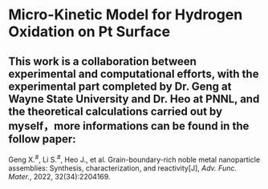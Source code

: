 Micro-Kinetic Model for Hydrogen Oxidation on Pt Surface
=========================================================

This work is a collaboration between experimental and computational efforts, with the experimental part completed by Dr. Geng at Wayne State University and Dr. Heo at PNNL, and the theoretical calculations carried out by myself，more informations can be found in the follow paper:
---------------------------------------------------------
Geng X.<sup>#</sup>, Li S.<sup>#</sup>, Heo J., et al. Grain-boundary-rich noble metal nanoparticle assemblies: Synthesis, characterization, and reactivity[J], _Adv. Func. Mater._, 2022, 32(34):2204169.
